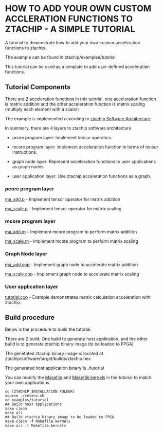 # HOW TO ADD YOUR OWN CUSTOM ACCLERATION FUNCTIONS TO ZTACHIP - A SIMPLE TUTORIAL

A tutorial to demonstrate how to add your own custom acceleration functions to ztachip. 

The example can be found in ztachip/examples/tutorial

This tutorial can be used as a template to add user-defined acceleration functions.

## Tutorial Components

There are 2 acceleration functions in this tutorial, one acceleration function is matrix addition and the other
acceleration function is matrix scaling (multiply each element with a scalar)

The example is implemented according to [ztachip Software Architecture](https://github.com/ztachip/ztachip/blob/master/Documentation/SoftwareArchitecture.md). 

In summary, there are 4 layers to ztachip software architecture

   - pcore program layer: Implement tensor operators

   - mcore program layer: Implement acceleration function in terms of tensor instructions.

   - graph node layer: Represent acceleration functions to user applications as graph nodes

   - user application layer: Use ztachip acceleration functions as a graph.

### pcore program layer 

[ma_add.p](https://github.com/ztachip/ztachip/blob/master/examples/tutorial/kernels/ma_add.p) - Implement tensor operator for matrix addition

[ma_scale.p](https://github.com/ztachip/ztachip/blob/master/examples/tutorial/kernels/ma_scale.p) - Implement tensor operator for matrix scaling

### mcore program layer

[ma_add.m](https://github.com/ztachip/ztachip/blob/master/examples/tutorial/kernels/ma_add.m) - Implement mcore program to perform matrix addition

[ma_scale.m](https://github.com/ztachip/ztachip/blob/master/examples/tutorial/kernels/ma_scale.m) - Implement mcore program to perform matrix scaling

### Graph Node layer

[ma_add.cpp](https://github.com/ztachip/ztachip/blob/master/examples/tutorial/ma_add.cpp) - Implement graph node to accelerate matrix addition

[ma_scale.cpp](https://github.com/ztachip/ztachip/blob/master/examples/tutorial/ma_scale.cpp) - Implement graph node to accelerate matrix scaling 

### User application layer

[tutorial.cpp](https://github.com/ztachip/ztachip/blob/master/examples/tutorial/tutorial.cpp) - Example demonstrates matrix calculation acceleration with ztachip.


## Build procedure

Below is the procedure to build the tutorial.

There are 2 build. One build to generate host application, and the other build is to generate ztachip binary image (to be loaded to FPGA)

The genetated ztachip binary image is located at ztachip/software/target/builds/ztachip.hex

The generated host application binary is ./tutorial

You can modify the [Makefile](https://github.com/ztachip/ztachip/blob/master/examples/tutorial/Makefile) and [Makefile.kernels](https://github.com/ztachip/ztachip/blob/master/examples/tutorial/Makefile.kernels) in the tutorial to match your own applications.

```
cd [ZTACHIP INSTALLATION FOLDER]
source ./setenv.sh
cd examples/tutorial
## Build host applications
make clean
make all
## Build ztachip binary image to be loaded to FPGA
make clean -f Makefile.kernels
make all -f Makefile.kernels
```





